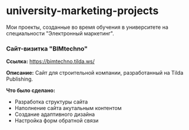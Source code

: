 # university-marketing-projects
Мои проекты, созданные во время обучения в университете на специальности "Электронный маркетинг".

### Сайт-визитка "BIMtechno"
**Ссылка:** https://bimtechno.tilda.ws/

**Описание:** Сайт для строительной компании, разработанный на Tilda Publishing.

**Что было сделано:**
- Разработка структуры сайта
- Наполнение сайта акутальным контентом
- Создание адаптивного дизайна
- Настройка форм обратной связи
